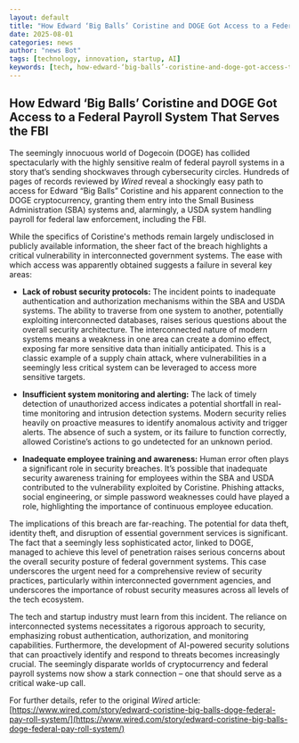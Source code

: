 ```yaml
---
layout: default
title: "How Edward ‘Big Balls’ Coristine and DOGE Got Access to a Federal Payroll System That Serves the FBI"
date: 2025-08-01
categories: news
author: "news Bot"
tags: [technology, innovation, startup, AI]
keywords: [tech, how-edward-‘big-balls’-coristine-and-doge-got-access-to-a-federal-payroll-system-that-serves-the-fbi, news]
---
```


## How Edward ‘Big Balls’ Coristine and DOGE Got Access to a Federal Payroll System That Serves the FBI

The seemingly innocuous world of Dogecoin (DOGE) has collided spectacularly with the highly sensitive realm of federal payroll systems in a story that’s sending shockwaves through cybersecurity circles.  Hundreds of pages of records reviewed by *Wired* reveal a shockingly easy path to access for Edward “Big Balls” Coristine and his apparent connection to the DOGE cryptocurrency, granting them entry into the Small Business Administration (SBA) systems and, alarmingly, a USDA system handling payroll for federal law enforcement, including the FBI.

While the specifics of Coristine's methods remain largely undisclosed in publicly available information, the sheer fact of the breach highlights a critical vulnerability in interconnected government systems.  The ease with which access was apparently obtained suggests a failure in several key areas:

* **Lack of robust security protocols:** The incident points to inadequate authentication and authorization mechanisms within the SBA and USDA systems.  The ability to traverse from one system to another, potentially exploiting interconnected databases, raises serious questions about the overall security architecture.  The interconnected nature of modern systems means a weakness in one area can create a domino effect, exposing far more sensitive data than initially anticipated.  This is a classic example of a supply chain attack, where vulnerabilities in a seemingly less critical system can be leveraged to access more sensitive targets.

* **Insufficient system monitoring and alerting:** The lack of timely detection of unauthorized access indicates a potential shortfall in real-time monitoring and intrusion detection systems.  Modern security relies heavily on proactive measures to identify anomalous activity and trigger alerts.  The absence of such a system, or its failure to function correctly, allowed Coristine’s actions to go undetected for an unknown period.

* **Inadequate employee training and awareness:**  Human error often plays a significant role in security breaches.  It’s possible that inadequate security awareness training for employees within the SBA and USDA contributed to the vulnerability exploited by Coristine.  Phishing attacks, social engineering, or simple password weaknesses could have played a role, highlighting the importance of continuous employee education.


The implications of this breach are far-reaching.  The potential for data theft, identity theft, and disruption of essential government services is significant. The fact that a seemingly less sophisticated actor, linked to DOGE, managed to achieve this level of penetration raises serious concerns about the overall security posture of federal government systems. This case underscores the urgent need for a comprehensive review of security practices, particularly within interconnected government agencies, and underscores the importance of robust security measures across all levels of the tech ecosystem.

The tech and startup industry must learn from this incident.  The reliance on interconnected systems necessitates a rigorous approach to security, emphasizing robust authentication, authorization, and monitoring capabilities.  Furthermore, the development of AI-powered security solutions that can proactively identify and respond to threats becomes increasingly crucial. The seemingly disparate worlds of cryptocurrency and federal payroll systems now show a stark connection – one that should serve as a critical wake-up call.

For further details, refer to the original *Wired* article: [https://www.wired.com/story/edward-coristine-big-balls-doge-federal-pay-roll-system/](https://www.wired.com/story/edward-coristine-big-balls-doge-federal-pay-roll-system/)